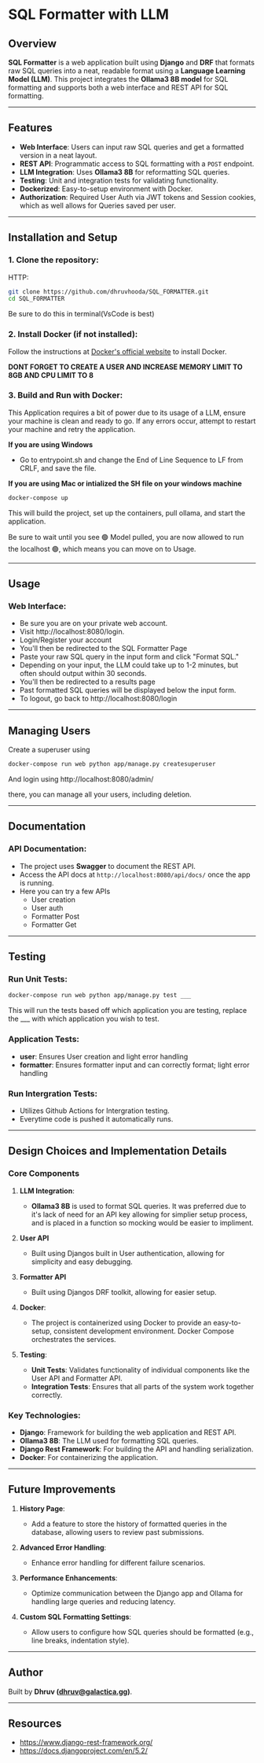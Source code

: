 # SQL Formatter with LLM

## Overview

**SQL Formatter** is a web application built using  **Django**  and **DRF** that formats raw SQL queries into a neat, readable format using a **Language Learning Model (LLM)**. This project integrates the **Ollama3 8B model** for SQL formatting and supports both a web interface and REST API for SQL formatting.

---

## Features

- **Web Interface**: Users can input raw SQL queries and get a formatted version in a neat layout.
- **REST API**: Programmatic access to SQL formatting with a `POST` endpoint.
- **LLM Integration**: Uses **Ollama3 8B** for reformatting SQL queries.
- **Testing**: Unit and integration tests for validating functionality.
- **Dockerized**: Easy-to-setup environment with Docker.
- **Authorization**: Required User Auth via JWT tokens and Session cookies, which as well allows for Queries saved per user.

---

## Installation and Setup

### 1. Clone the repository:

HTTP:
```bash
git clone https://github.com/dhruvhooda/SQL_FORMATTER.git
cd SQL_FORMATTER
```

Be sure to do this in terminal(VsCode is best)

### 2. Install Docker (if not installed):

Follow the instructions at [Docker's official website](https://www.docker.com/get-started) to install Docker.

**DONT FORGET TO CREATE A USER AND INCREASE MEMORY LIMIT TO 8GB AND CPU LIMIT TO 8**

### 3. Build and Run with Docker:

This Application requires a bit of power due to its usage of a LLM, ensure your machine is clean and ready to go. If any errors occur, attempt to restart your machine and retry the application.

**If you are using Windows**

- Go to entrypoint.sh and change the End of Line Sequence to LF from CRLF, and save the file.

**If you are using Mac or intialized the SH file on your windows machine**

```bash
docker-compose up
```

This will build the project, set up the containers, pull ollama, and start the application.

Be sure to wait until you see 🟢 Model pulled, you are now allowed to run the localhost 🟢, which means you can move on to Usage.

---

## Usage

### Web Interface:
- Be sure you are on your private web account.
- Visit http://localhost:8080/login.
- Login/Register your account
- You'll then be redirected to the SQL Formatter Page
- Paste your raw SQL query in the input form and click "Format SQL."
- Depending on your input, the LLM could take up to 1-2 minutes, but often should output within 30 seconds.
- You'll then be redirected to a results page
- Past formatted SQL queries will be displayed below the input form.
- To logout, go back to http://localhost:8080/login
---
## Managing Users

Create a superuser using

```bash
docker-compose run web python app/manage.py createsuperuser
```

And login using http://localhost:8080/admin/

there, you can manage all your users, including deletion.

---

## Documentation

### API Documentation:
- The project uses **Swagger** to document the REST API.
- Access the API docs at `http://localhost:8080/api/docs/` once the app is running.
- Here you can try a few APIs
   - User creation
   - User auth
   - Formatter Post
   - Formatter Get

---

## Testing

### Run Unit Tests:

```bash
docker-compose run web python app/manage.py test ___
```

This will run the tests based off which application you are testing, replace the ___ with which application you wish to test.

### Application Tests:
- **user**: Ensures User creation and light error handling
- **formatter**: Ensures formatter input and can correctly format; light error handling


### Run Intergration Tests:

- Utilizes Github Actions for Intergration testing.
- Everytime code is pushed it automatically runs.

---

## Design Choices and Implementation Details

### Core Components

1. **LLM Integration**:
   - **Ollama3 8B** is used to format SQL queries. It was preferred due to it's lack of need for an API key allowing for simplier setup process, and is placed in a function so mocking would be easier to impliment.

2. **User API**
   - Built using Djangos built in User authentication, allowing for simplicity and easy debugging.

3. **Formatter API**
   - Built using Djangos DRF toolkit, allowing for easier setup.

3. **Docker**:
   - The project is containerized using Docker to provide an easy-to-setup, consistent development environment. Docker Compose orchestrates the services.

4. **Testing**:
   - **Unit Tests**: Validates functionality of individual components like the User API and Formatter API.
   - **Integration Tests**: Ensures that all parts of the system work together correctly.

### Key Technologies:
- **Django**: Framework for building the web application and REST API.
- **Ollama3 8B**: The LLM used for formatting SQL queries.
- **Django Rest Framework**: For building the API and handling serialization.
- **Docker**: For containerizing the application.

---

## Future Improvements

1. **History Page**:
   - Add a feature to store the history of formatted queries in the database, allowing users to review past submissions.

2. **Advanced Error Handling**:
   - Enhance error handling for different failure scenarios.

3. **Performance Enhancements**:
   - Optimize communication between the Django app and Ollama for handling large queries and reducing latency.

4. **Custom SQL Formatting Settings**:
   - Allow users to configure how SQL queries should be formatted (e.g., line breaks, indentation style).

---

## Author

Built by **Dhruv (dhruv@galactica.gg)**.

---

## Resources

   - https://www.django-rest-framework.org/
   - https://docs.djangoproject.com/en/5.2/